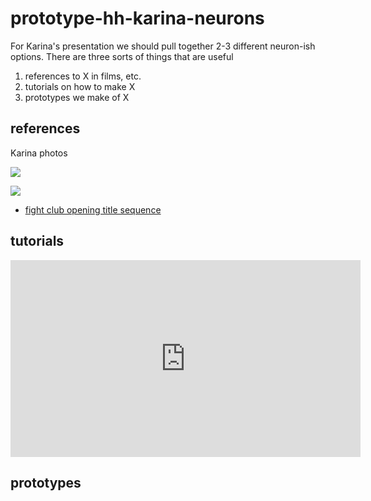 # prototype-hh-karina-neurons

For Karina's presentation we should pull together 2-3 different neuron-ish options. There are three sorts of things that are useful

1. references to X in films, etc.
2. tutorials on how to make X
3. prototypes we make of X

## references

Karina photos

![](https://media.istockphoto.com/photos/neuron-cell-closeup-view-picture-id1328955918?s=612x612)

![](https://media.istockphoto.com/photos/neuron-system-picture-id1175782190)

* [fight club opening title sequence](https://www.youtube.com/watch?v=Ze9-wg9k7AU)


## tutorials

<iframe width="560" height="315" src="https://www.youtube.com/embed/_NkYxUDNENg" title="YouTube video player" frameborder="0" allow="accelerometer; autoplay; clipboard-write; encrypted-media; gyroscope; picture-in-picture" allowfullscreen></iframe>

## prototypes

